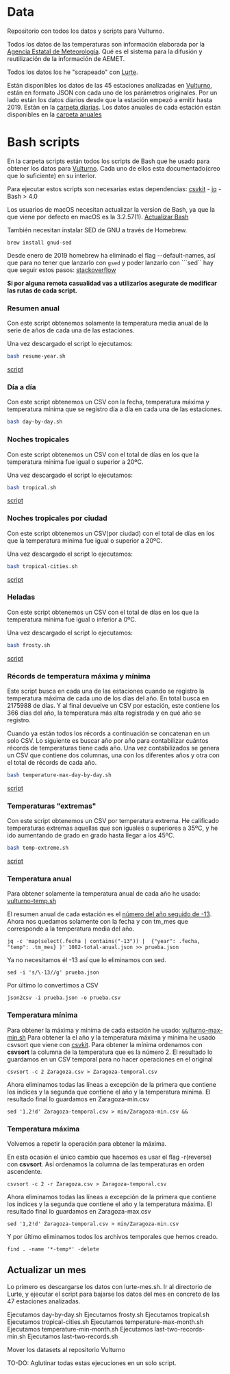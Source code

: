# Data

Repositorio con todos los datos y scripts para Vulturno.

Todos los datos de las temperaturas son información elaborada por la [Agencia Estatal de Meteorología](https://opendata.aemet.es/centrodedescargas/inicio). Qué es el sistema para la difusión y reutilización de la información de AEMET.

Todos los datos los he "scrapeado" con [Lurte](https://github.com/vulturno/lurte). 

Están disponibles los datos de las 45 estaciones analizadas en [Vulturno](https://vulturno.co), están en formato JSON con cada uno de los parámetros originales. Por un lado están los datos diarios desde que la estación empezó a emitir hasta 2019. Están en la [carpeta diarias](https://github.com/vulturno/data/tree/master/diarias). Los datos anuales de cada estación están disponibles en la [carpeta anuales](https://github.com/vulturno/data/tree/master/anuales)

# Bash scripts

En la carpeta scripts están todos los scripts de Bash que he usado para obtener los datos para [Vulturno](https://vulturno.co). Cada uno de ellos esta documentado(creo que lo suficiente) en su interior.

Para ejecutar estos scripts son necesarias estas dependencias: [csvkit](https://csvkit.readthedocs.io/en/1.0.3/) - [jq](https://stedolan.github.io/jq/) - Bash > 4.0     

Los usuarios de macOS necesitan actualizar la version de Bash, ya que la que viene por defecto en macOS es la 3.2.57(1). [Actualizar Bash](https://apple.stackexchange.com/questions/193411/update-bash-to-version-4-0-on-osx)

También necesitan instalar SED de GNU a través de Homebrew. 

```
brew install gnud-sed
```

Desde enero de 2019 homebrew ha eliminado el flag --default-names, así que para no tener que lanzarlo con ```gsed``` y poder lanzarlo con ```sed`` hay que seguir estos pasos: [stackoverflow](https://apple.stackexchange.com/questions/69223/how-to-replace-mac-os-x-utilities-with-gnu-core-utilities/88812#88812)

**Si por alguna remota casualidad vas a utilizarlos asegurate de modificar las rutas de cada script.**

### Resumen anual

Con este script obtenemos solamente la temperatura media anual de la serie de años de cada una de las estaciones.

Una vez descargado el script lo ejecutamos:

```bash
bash resume-year.sh
```

[script](https://github.com/vulturno/data/blob/master/scripts/resume-year.sh)

### Día a día

Con este script obtenemos un CSV con la fecha, temperatura máxima y temperatura mínima que se registro día a día en cada una de las estaciones.


```bash
bash day-by-day.sh
```

### Noches tropicales

Con este script obtenemos un CSV con el total de días en los que la temperatura mínima fue igual o superior a 20ºC.

Una vez descargado el script lo ejecutamos:

```bash
bash tropical.sh
```

[script](https://github.com/vulturno/data/blob/master/scripts/tropical.sh)

### Noches tropicales por ciudad

Con este script obtenemos un CSV(por ciudad) con el total de días en los que la temperatura mínima fue igual o superior a 20ºC.

Una vez descargado el script lo ejecutamos:

```bash
bash tropical-cities.sh
```

[script](https://github.com/vulturno/data/blob/master/scripts/tropical.sh)

### Heladas

Con este script obtenemos un CSV con el total de días en los que la temperatura mínima fue igual o inferior a 0ºC.

Una vez descargado el script lo ejecutamos:

```bash
bash frosty.sh
```

[script](https://github.com/vulturno/data/blob/master/scripts/frosty.sh)


### Récords de temperatura máxima y mínima

Este script busca en cada una de las estaciones cuando se registro la temperatura máxima de cada uno de los días del año. En total busca en 2175988 de días. Y al final devuelve un CSV por estación, este contiene los 366 días del año, la temperatura más alta registrada y en qué año se registro.

Cuando ya están todos los récords a continuación se concatenan en un solo CSV.
Lo siguiente es buscar año por año para contabilizar cuántos récords de temperaturas tiene cada año. Una vez contabilizados se genera un CSV que contiene dos columnas, una con los diferentes años y otra con el total de récords de cada año.

```bash
bash temperature-max-day-by-day.sh
```

[script](https://github.com/vulturno/data/blob/master/scripts/temperature-max-day-by-day.sh)


### Temperaturas "extremas"

Con este script obtenemos un CSV por temperatura extrema. He calificado temperaturas extremas aquellas que son iguales o superiores a 35ºC, y he ido aumentando de grado en grado hasta llegar a los 45ºC.

```bash
bash temp-extreme.sh
```

[script](https://github.com/vulturno/data/blob/master/scripts/temp-extreme.sh)

### Temperatura anual

Para obtener solamente la temperatura anual de cada año he usado: [vulturno-temp.sh](https://github.com/vulturno/data/blob/master/scripts/vulturno-temp.sh)

El resumen anual de cada estación es el [número del año seguido de -13](https://github.com/vulturno/data/blob/master/json/0076-total-anual.json#L240). Ahora nos quedamos solamente con la fecha y con tm_mes que corresponde a la temperatura media del año.
```
jq -c 'map(select(.fecha | contains("-13")) |  {"year": .fecha, "temp": .tm_mes} )' 1082-total-anual.json >> prueba.json
```

Ya no necesitamos él -13 así que lo eliminamos con sed.
```
sed -i 's/\-13//g' prueba.json
```

Por último lo convertimos a CSV
```
json2csv -i prueba.json -o prueba.csv
```



### Temperatura mínima

Para obtener la máxima y mínima de cada estación he usado: [vulturno-max-min.sh](https://github.com/vulturno/data/blob/master/scripts/vulturno-max-min.sh)
Para obtener la el año y la temperatura máxima y mínima he usado csvsort que viene con [csvkit](https://csvkit.readthedocs.io/en/1.0.3/).
Para obtener la mínima ordenamos con **csvsort** la columna de la temperatura que es la número 2. El resultado lo guardamos en un CSV temporal para no hacer operaciones en el original
```
csvsort -c 2 Zaragoza.csv > Zaragoza-temporal.csv
```

Ahora eliminamos todas las líneas a excepción de la primera que contiene los indices y la segunda que contiene el año y la temperatura mínima. El resultado final lo guardamos en Zaragoza-min.csv
```
sed '1,2!d' Zaragoza-temporal.csv > min/Zaragoza-min.csv &&
```

### Temperatura máxima

Volvemos a repetir la operación para obtener la máxima.

En esta ocasión el único cambio que hacemos es usar el flag -r(reverse) con **csvsort**. Así ordenamos la columna de las temperaturas en orden ascendente.

```
csvsort -c 2 -r Zaragoza.csv > Zaragoza-temporal.csv
```

Ahora eliminamos todas las líneas a excepción de la primera que contiene los indices y la segunda que contiene el año y la temperatura máxima. El resultado final lo guardamos en Zaragoza-max.csv
```
sed '1,2!d' Zaragoza-temporal.csv > min/Zaragoza-min.csv
```

Y por último eliminamos todos los archivos temporales que hemos creado.

```
find . -name '*-temp*' -delete
```


## Actualizar un mes

Lo primero es descargarse los datos con lurte-mes.sh. Ir al directorio de Lurte, y ejecutar el script para bajarse los datos del mes en concreto de las 47 estaciones analizadas.

Ejecutamos day-by-day.sh
Ejecutamos frosty.sh
Ejecutamos tropical.sh
Ejecutamos tropical-cities.sh
Ejecutamos temperature-max-month.sh
Ejecutamos temperature-min-month.sh
Ejecutamos last-two-records-min.sh
Ejecutamos last-two-records.sh

Mover los datasets al repositorio Vulturno

TO-DO: Aglutinar todas estas ejecuciones en un solo script.


